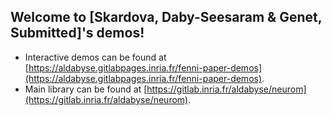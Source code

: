 ## Welcome to [Skardova, Daby-Seesaram & Genet, Submitted]'s demos!

* Interactive demos can be found at [https://aldabyse.gitlabpages.inria.fr/fenni-paper-demos](https://aldabyse.gitlabpages.inria.fr/fenni-paper-demos).
* Main library can be found at [https://gitlab.inria.fr/aldabyse/neurom](https://gitlab.inria.fr/aldabyse/neurom).